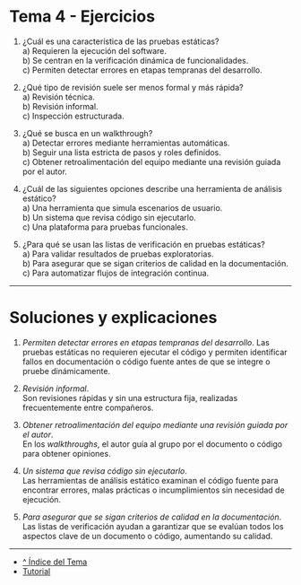 # Tema 4 - Ejercicios

1. ¿Cuál es una característica de las pruebas estáticas?  
a) Requieren la ejecución del software.  
b) Se centran en la verificación dinámica de funcionalidades.  
c) Permiten detectar errores en etapas tempranas del desarrollo.  

2. ¿Qué tipo de revisión suele ser menos formal y más rápida?  
a) Revisión técnica.  
b) Revisión informal.  
c) Inspección estructurada.  

3. ¿Qué se busca en un walkthrough?  
a) Detectar errores mediante herramientas automáticas.  
b) Seguir una lista estricta de pasos y roles definidos.  
c) Obtener retroalimentación del equipo mediante una revisión guiada por el autor.  

4. ¿Cuál de las siguientes opciones describe una herramienta de análisis estático?  
a) Una herramienta que simula escenarios de usuario.  
b) Un sistema que revisa código sin ejecutarlo.  
c) Una plataforma para pruebas funcionales.  

5. ¿Para qué se usan las listas de verificación en pruebas estáticas?  
a) Para validar resultados de pruebas exploratorias.  
b) Para asegurar que se sigan criterios de calidad en la documentación.  
c) Para automatizar flujos de integración continua.  

---

# Soluciones y explicaciones

1. *Permiten detectar errores en etapas tempranas del desarrollo*.
   Las pruebas estáticas no requieren ejecutar el código y permiten identificar fallos en documentación o código fuente antes de que se integre o pruebe dinámicamente.  

2. *Revisión informal*.  
   Son revisiones rápidas y sin una estructura fija, realizadas frecuentemente entre compañeros.  

3. *Obtener retroalimentación del equipo mediante una revisión guiada por el autor*.  
   En los *walkthroughs*, el autor guía al grupo por el documento o código para obtener opiniones.  

4. *Un sistema que revisa código sin ejecutarlo*.  
   Las herramientas de análisis estático examinan el código fuente para encontrar errores, malas prácticas o incumplimientos sin necesidad de ejecución.  

5. *Para asegurar que se sigan criterios de calidad en la documentación*.  
   Las listas de verificación ayudan a garantizar que se evalúan todos los aspectos clave de un documento o código, aumentando su calidad.

---

- [^ Índice del Tema](./readme.md)
- [Tutorial](./tutorial.md)
